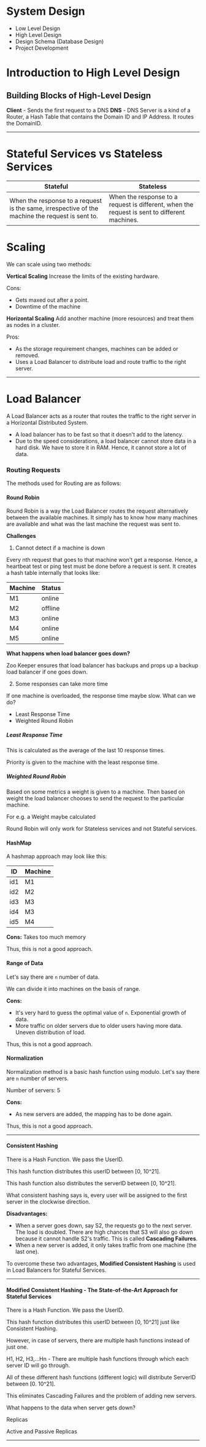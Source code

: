 # System Design

- Low Level Design
- High Level Design
- Design Schema (Database Design)
- Project Development

# Introduction to High Level Design

## Building Blocks of High-Level Design

**Client** - Sends the first request to a DNS
**DNS** - DNS Server is a kind of a Router, a Hash Table that contains the Domain ID and IP Address. It routes the DomainID.

---

# Stateful Services vs Stateless Services

<!--prettier-ignore-->
| Stateful | Stateless |
| -------- | --------- |
| When the response to a request is the same, irrespective of the machine the request is sent to. | When the response to a request is different, when the request is sent to different machines. |

# Scaling

We can scale using two methods:

**Vertical Scaling**
Increase the limits of the existing hardware.

Cons:

- Gets maxed out after a point.
- Downtime of the machine

**Horizontal Scaling**
Add another machine (more resources) and treat them as nodes in a cluster.

Pros:

- As the storage requirement changes, machines can be added or removed.
- Uses a Load Balancer to distribute load and route traffic to the right server.

---

# Load Balancer

A Load Balancer acts as a router that routes the traffic to the right server in a Horizontal Distributed System.

- A load balancer has to be fast so that it doesn't add to the latency.
- Due to the speed considerations, a load balancer cannot store data in a hard disk. We have to store it in RAM. Hence, it cannot store a lot of data.

### Routing Requests

The methods used for Routing are as follows:

#### Round Robin

Round Robin is a way the Load Balancer routes the request alternatively between the available machines.
It simply has to know how many machines are available and what was the last machine the request was sent to.

**Challenges**

1. Cannot detect if a machine is down

Every nth request that goes to that machine won't get a response.
Hence, a heartbeat test or ping test must be done before a request is sent.
It creates a hash table internally that looks like:

<!--prettier-ignore-->
| Machine | Status  |
| ------- | ------- |
| M1      | online  |
| M2      | offline |
| M3      | online  |
| M4      | online  |
| M5      | online  |

**What happens when load balancer goes down?**

Zoo Keeper ensures that load balancer has backups and props up a backup load balancer if one goes down.

2. Some responses can take more time

If one machine is overloaded, the response time maybe slow. What can we do?

- Least Response Time
- Weighted Round Robin

##### Least Response Time

This is calculated as the average of the last 10 response times.

Priority is given to the machine with the least response time.

##### Weighted Round Robin

Based on some metrics a weight is given to a machine. Then based on weight the load balancer chooses to send the request to the particular machine.

For e.g. a Weight maybe calculated

Round Robin will only work for Stateless services and not Stateful services.

#### HashMap

A hashmap approach may look like this:

| ID  | Machine |
| --- | ------- |
| id1 | M1      |
| id2 | M2      |
| id3 | M3      |
| id4 | M3      |
| id5 | M4      |

**Cons:** Takes too much memory

Thus, this is not a good approach.

#### Range of Data

Let's say there are `n` number of data.

We can divide it into machines on the basis of range.

**Cons:**

- It's very hard to guess the optimal value of `n`. Exponential growth of data.
- More traffic on older servers due to older users having more data. Uneven distribution of load.

Thus, this is not a good approach.

#### Normalization

Normalization method is a basic hash function using modulo. Let's say there are `n` number of servers.

Number of servers: 5

**Cons:**

- As new servers are added, the mapping has to be done again.

Thus, this is not a good approach.

---

#### Consistent Hashing

There is a Hash Function. We pass the UserID.

This hash function distributes this userID between [0, 10^21].

This hash function also distributes the serverID between [0, 10^21].

What consistent hashing says is, every user will be assigned to the first server in the clockwise direction.

**Disadvantages:**

- When a server goes down, say S2, the requests go to the next server. The load is doubled. There are high chances that S3 will also go down because it cannot handle S2's traffic. This is called **Cascading Failures**.
- When a new server is added, it only takes traffic from one machine (the last one).

To overcome these two advantages, **Modified Consistent Hashing** is used in Load Balancers for Stateful Services.

---

#### Modified Consistent Hashing - The State-of-the-Art Approach for Stateful Services

There is a Hash Function. We pass the UserID.

This hash function distributes this userID between [0, 10^21] just like Consistent Hashing.

However, in case of servers, there are multiple hash functions instead of just one.

H1, H2, H3,...Hn - There are multiple hash functions through which each server ID will go through.

All of these different hash functions (different logic) will distribute ServerID between [0. 10^21].

This eliminates Cascading Failures and the problem of adding new servers.

What happens to the data when server gets down?

Replicas

Active and Passive Replicas

---
